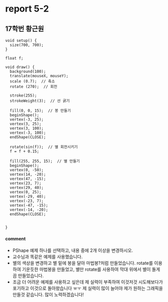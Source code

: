 # report 5-2
## 17학번 황근원

```
void setup() {
  size(700, 700);
}

float f;

void draw() {
  background(100);
  translate(mouseX, mouseY);
  scale (0.7);  // 축소
  rotate (270);  // 회전
  
  stroke(255);
  strokeWeight(3);  // 선 굵기
  
  fill(0, 0, 15);  // 봉 만들기
  beginShape();
  vertex(-3, 25);
  vertex(3, 25);
  vertex(3, 100);
  vertex(-3, 100);
  endShape(CLOSE);

  rotate(sin(f));  // 별 회전시키기
  f = f + 0.15;
  
  fill(255, 255, 15);  // 별 만들기
  beginShape();
  vertex(0, -50);
  vertex(14, -20);
  vertex(47, -15);
  vertex(23, 7);
  vertex(29, 40);
  vertex(0, 25);
  vertex(-29, 40);
  vertex(-23, 7);
  vertex(-47, -15);
  vertex(-14, -20);
  endShape(CLOSE);

 
}

```
#### comment
* PShape 예제 하나를 선택하고, 내용 중에 2개 이상을 변경하시오.
* 교수님과 똑같은 예제를 사용했습니다.
* 별의 색상을 변경하고 별 밑에 봉을 달아 마법봉?처럼 만들었습니다. rotate를 이용하여 기운듯한 마법봉을 만들었고, 별만 rotate를 사용하여 막대 위에서 별이 돌게끔 만들었습니다.
* 조금 더 어려운 예제를 사용하고 싶은데 제 실력이 부족하여 이것저것 시도해보다가 포기하고 이것으로 돌아왔습니다 ㅠㅜ 제 실력이 많이 늘어야 제가 원하는 그래픽을 만들것 같습니다. 많이 노력하겠습니다!
